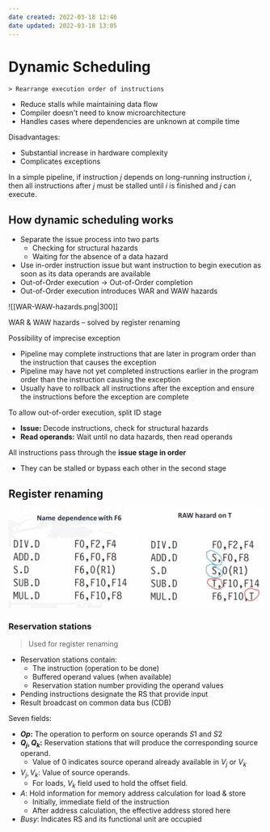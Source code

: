 ```yaml
---
date created: 2022-03-18 12:46
date updated: 2022-03-18 13:05
---
```


# Dynamic Scheduling

```
> Rearrange execution order of instructions
```

- Reduce stalls while maintaining data flow
- Compiler doesn't need to know microarchitecture
- Handles cases where dependencies are unknown at compile time

Disadvantages:

- Substantial increase in hardware complexity
- Complicates exceptions

In a simple pipeline, if instruction $j$ depends on long-running instruction $i$, then all instructions after $j$ must be stalled until $i$ is finished and $j$ can execute.

## How dynamic scheduling works

- Separate the issue process into two parts
  - Checking for structural hazards
  - Waiting for the absence of a data hazard
- Use in-order instruction issue but want instruction to begin execution as soon as its data operands are available
- Out-of-Order execution $\rightarrow$ Out-of-Order completion
- Out-of-Order execution introduces WAR and WAW hazards

![[WAR-WAW-hazards.png|300]]

WAR & WAW hazards – solved by register renaming

Possibility of imprecise exception

- Pipeline may complete instructions that are later in program order than the instruction that causes the exception
- Pipeline may have not yet completed instructions earlier in the program order than the instruction causing the exception
- Usually have to rollback all instructions after the exception and ensure the instructions before the exception are complete

To allow out-of-order execution, split ID stage

- **Issue:** Decode instructions, check for structural hazards
- **Read operands:** Wait until no data hazards, then read operands

All instructions pass through the **issue stage in order**

- They can be stalled or bypass each other in the second stage

## Register renaming

![sparkles](register-renaming.png)

### Reservation stations

> Used for register renaming

- Reservation stations contain:
  - The instruction (operation to be done)
  - Buffered operand values (when available)
  - Reservation station number providing the operand values
- Pending instructions designate the RS that provide input
- Result broadcast on common data bus (CDB)

Seven fields:

- **$Op$:** The operation to perform on source operands $S1$ and $S2$
- **$Q_{j}, Q_{k}$:** Reservation stations that will produce the corresponding source operand.
  - Value of 0 indicates source operand already available in $V_{j}$ or $V_{k}$
- $V_{j}, V_{k}$: Value of source operands.
  - For loads, $V_{k}$ field used to hold the offset field.
- $A$: Hold information for memory address calculation for load & store
  - Initially, immediate field of the instruction
  - After address calculation, the effective address stored here
- $Busy$: Indicates RS and its functional unit are occupied
